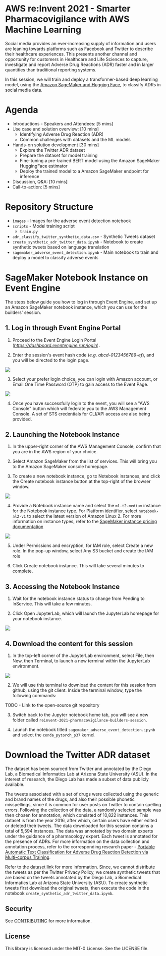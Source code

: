 # AWS re:Invent 2021 - Smarter Pharmacovigilance with AWS Machine Learning

Social media provides an ever-increasing supply of information and users are leaning towards platforms such as Facebook and Twitter to describe their healthcare experiences. This presents another channel and opportunity for customers in Healthcare and Life Sciences to capture, investigate and report Adverse Drug Reactions (ADR) faster and in larger quantities than traditional reporting systems.

In this session, we will train and deploy a transformer-based deep learning model, using the [Amazon SageMaker and Hugging Face](https://docs.aws.amazon.com/sagemaker/latest/dg/hugging-face.html), to classify ADRs in social media data. 



# Agenda

* Introductions - Speakers and Attendees:             [5 mins]
* Use case and solution overview:                     [10 mins]
    * Identifying Adverse Drug Reaction (ADR)
    * Common challenges with datasets and the ML models
* Hands-on solution development                       [30 mins]
    * Explore the Twitter ADR dataset
    * Prepare the dataset for model training
    * Fine-tuning a pre-trained BERT model using the Amazon SageMaker HuggingFace estimator
    * Deploy the trained model to a Amazon SageMaker endpoint for inference
* Discussion, Q&A:                                    [10 mins]
* Call-to-action:                                     [5 mins]


# Repository Structure

* `images` - Images for the adverse event detection notebook
* `scripts` - Model training script
    * `train.py`
* `adr_classify_twitter_synthetic_data.csv` - Synthetic Tweets dataset
* `create_synthetic_adr_twitter_data.ipynb` - Notebook to create synthetic tweets based on language translation
* `sagemaker_adverse_event_detection.ipynb` - Main notebook to train and deploy a model to classify adverse events



# SageMaker Notebook Instance on Event Engine

The steps below guide you how to log in through Event Engine, and set up an Amazon SageMaker notebook instance, which you can use for the builders' session.

## 1. Log in through Event Engine Portal

1. Proceed to the Event Engine Login Portal (*https://dashboard.eventengine.run/login*).

2. Enter the session's event hash code (*e.g. abcd-0123456789-ef*), and you will be directed to the login page.

![](images/aws_event_engine_login_portal.png)

3. Select your prefer login choice, you can login with Amazon account, or Email One Time Password (OTP) to gain access to the Event Page.

![](images/aws_event_engine_login.png)

4. Once you have successfully login to the event, you will see a  "AWS Console" button which will federate you to the AWS Management Console. A set of STS credentials for CLI/API access are also being provided. 

## 2. Launching the Notebook Instance

1. In the upper-right corner of the AWS Management Console, confirm that you are in the AWS region of your choice.

2. Select Amazon SageMaker from the list of services. This will bring you to the Amazon SageMaker console homepage.

3. To create a new notebook instance, go to Notebook instances, and click the Create notebook instance button at the top-right of the browser window.


![](images/infra_create_sagemaker_notebook.png)

4.  Provide a Notebook instance name and select the `ml.t2.medium` instance for the Notebook instance type. 
For Platform identifier, select `notebook-al2-v1` to select the latest version of Amazon Linux 2. For more information on instance types, refer to the [SageMaker instance pricing documentation](https://aws.amazon.com/sagemaker/pricing/)

![](images/infra_notebook_settings.png)


5. Under Permissions and encryption, for IAM role, select Create a new role. In the pop-up window, select Any S3 bucket and create the IAM role

6. Click Create notebook instance. This will take several minutes to complete.

## 3. Accessing the Notebook Instance

1. Wait for the notebook instance status to change from Pending to InService. This will take a few minutes.

2. Click Open JupyterLab, which will launch the JupyterLab homepage for your notebook instance.

![](images/infra_sagemaker_jupyterlab.png)



## 4. Download the content for this session

1. In the top-left corner of the JupyterLab environment, select File, then New, then Terminal, to launch a new terminal within the JupyterLab environment. 
    
![](images/infra_launch_terminal.png)

2. We will use this terminal to download the content for this session from github, using the git client. Inside the terminal window, type the following commands:

TODO - Link to the open-source git repository
    
3. Switch back to the Jupyter notebook home tab, you will see a new folder called `reinvent-2021-pharmacovigilance-builders-session`.

4. Launch the notebook titled `sagemaker_adverse_event_detection.ipynb` and select the `conda_pytorch_p37` kernel.


# Download the Twitter ADR dataset

The dataset has been sourced from Twitter and annotated by the Diego Lab, a Biomedical Informatics Lab at Arizona State University (ASU). In the interest of research, the Diego Lab has made a subset of data publicly available.


The tweets associated with a set of drugs were collected using the generic and brand names of the drugs, and also their possible phonetic misspellings, since it is common for user posts on Twitter to contain spelling errors. Following the collection of the data, a randomly selected sample was then chosen for annotation, which consisted of 10,822 instances. This dataset is from the year 2016, after which, certain users have either edited or deleted their tweets. The data downloaded for this session contains a total of 5,594 instances. The data was annotated by two domain experts under the guidance of a pharmacology expert. Each tweet is annotated for the presence of ADRs. For more information on the data collection and annotation process, refer to the corresponding research paper - [Portable Automatic Text Classification for Adverse Drug Reaction Detection via Multi-corpus Training](https://www.ncbi.nlm.nih.gov/pmc/articles/PMC4355323/).

Refer to the [dataset link](http://diego.asu.edu/Publications/ADRClassify.html) for more information. Since, we cannot distribute the tweets as per the Twitter Privacy Policy, we create synthetic tweets that are based on the tweets annotated by the Diego Lab, a Biomedical Informatics Lab at Arizona State University (ASU). To create synthetic tweets first download the original tweets, then execute the code in the notebook `create_synthetic_adr_twitter_data.ipynb`.


## Security

See [CONTRIBUTING](CONTRIBUTING.md#security-issue-notifications) for more information.

## License

This library is licensed under the MIT-0 License. See the LICENSE file.
